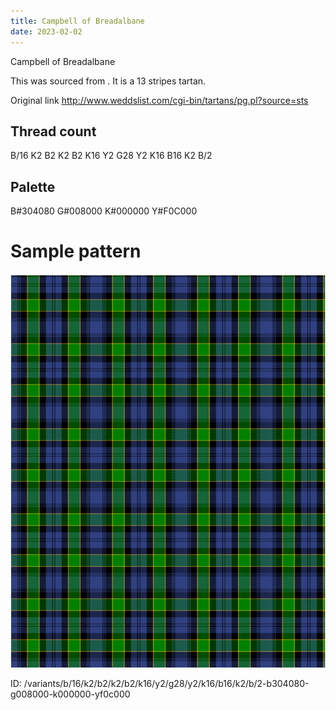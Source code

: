 ```yaml
---
title: Campbell of Breadalbane
date: 2023-02-02
---
```

Campbell of Breadalbane

This was sourced from <no value>.  It is a 13 stripes tartan.

Original link http://www.weddslist.com/cgi-bin/tartans/pg.pl?source=sts

## Thread count
B/16 K2 B2 K2 B2 K16 Y2 G28 Y2 K16 B16 K2 B/2

## Palette
B#304080 G#008000 K#000000 Y#F0C000

# Sample pattern

![Tartan detail](tartan.png "B/16 K2 B2 K2 B2 K16 Y2 G28 Y2 K16 B16 K2 B/2 tartan")

ID: /variants/b/16/k2/b2/k2/b2/k16/y2/g28/y2/k16/b16/k2/b/2-b304080-g008000-k000000-yf0c000